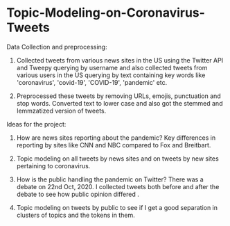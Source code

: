 # Topic-Modeling-on-Coronavirus-Tweets

Data Collection and preprocessing:

1. Collected tweets from various news sites in the US using the Twitter API and Tweepy querying by username and also collected tweets from various users in the US querying by text
containing key words like 'coronavirus', 'covid-19', 'COVID-19', 'pandemic' etc.

2. Preprocessed these tweets by removing URLs, emojis, punctuation and stop words. Converted text to lower case and also got the stemmed and lemmzatized version of tweets.

Ideas for the project:
1. How are news sites reporting about the pandemic? Key differences in reporting by sites like CNN and NBC compared to Fox and Breitbart.

2. Topic modeling on all tweets by news sites and on tweets by new sites pertaining to coronavirus.

3. How is the public handling the pandemic on Twitter? There was a debate on 22nd Oct, 2020. I collected tweets both before and after the debate to see how public opinion differed .
4. Topic modeling on tweets by public to see if I get a good separation in clusters of topics and the tokens in them.

